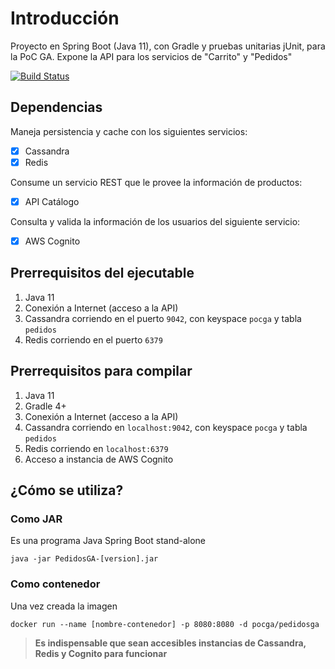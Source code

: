 # Introducción

Proyecto en Spring Boot (Java 11), con Gradle y pruebas unitarias jUnit, para la PoC GA. Expone la API para los servicios de "Carrito" y "Pedidos"

[![Build Status](http://18.204.157.43/jenkins/job/PedidosGA)](http://18.204.157.43/jenkins/job/PedidosGA/badge/icon?style=plastic)

## Dependencias

Maneja persistencia y cache con los siguientes servicios:

- [x] Cassandra
- [x] Redis

Consume un servicio REST que le provee la información de productos:

- [x] API Catálogo

Consulta y valida la información de los usuarios del siguiente servicio:

- [x] AWS Cognito

## Prerrequisitos del ejecutable

1. Java 11
1. Conexión a Internet (acceso a la API)
1. Cassandra corriendo en el puerto `9042`, con keyspace `pocga` y tabla `pedidos`
1. Redis corriendo en el puerto `6379`

## Prerrequisitos para compilar

1. Java 11
1. Gradle 4+
1. Conexión a Internet (acceso a la API)
1. Cassandra corriendo en ``localhost:9042``, con keyspace `pocga` y tabla `pedidos`
1. Redis corriendo en ``localhost:6379``
1. Acceso a instancia de AWS Cognito

## ¿Cómo se utiliza?

### Como JAR

Es una programa Java Spring Boot stand-alone

```console
java -jar PedidosGA-[version].jar
```

### Como contenedor

Una vez creada la imagen

```console
docker run --name [nombre-contenedor] -p 8080:8080 -d pocga/pedidosga
```

> **Es indispensable que sean accesibles instancias de Cassandra, Redis y Cognito para funcionar**
